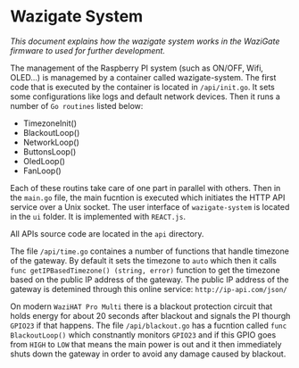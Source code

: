 Wazigate System
===============

_This document explains how the wazigate system works in the WaziGate firmware to used for further development._

The management of the Raspberry PI system (such as ON/OFF, Wifi, OLED...) is managemed by a container called wazigate-system.
The first code that is executed by the container is located in `/api/init.go`. It sets some configurations like logs and default network devices.
Then it runs a number of `Go routines` listed below:

- TimezoneInit()
- BlackoutLoop()
-	NetworkLoop()
-	ButtonsLoop()
-	OledLoop()
-	FanLoop()

Each of these routins take care of one part in parallel with others.
Then in the `main.go` file, the main fucntion is executed which initiates the HTTP API service over a Unix socket.
The user interface of `wazigate-system` is located in the `ui` folder. It is implemented with `REACT.js`.

All APIs source code are located in the `api` directory.

The file `/api/time.go` containes a number of functions that handle timezone of the gateway. By default it sets the timezone to `auto` which then it calls `func getIPBasedTimezone() (string, error)` function to get the timezone based on the public IP address of the gateway. The public IP address of the gateway is detemined through this online service: `http://ip-api.com/json/`

On modern `WaziHAT Pro Multi` there is a blackout protection circuit that holds energy for about 20 seconds after blackout and signals the PI thourgh `GPIO23` if that happens.
The file `/api/blackout.go` has a fucntion called `func BlackoutLoop()` which constnantly monitors `GPIO23` and if this GPIO goes from `HIGH` to `LOW` that means the main power is out and it then immediately shuts down the gateway in order to avoid any damage caused by blackout.


